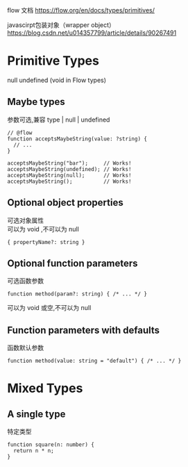 flow 文档
https://flow.org/en/docs/types/primitives/

javascirpt包装对象（wrapper object）
https://blog.csdn.net/u014357799/article/details/90267491


# Primitive Types

null
undefined (void in Flow types)


## Maybe types 
参数可选,兼容 type | null | undefined  
````
// @flow
function acceptsMaybeString(value: ?string) {
  // ...
}

acceptsMaybeString("bar");     // Works!
acceptsMaybeString(undefined); // Works!
acceptsMaybeString(null);      // Works!
acceptsMaybeString();          // Works!
````


## Optional object properties 
可选对象属性  
可以为 void ,不可以为 null
````
{ propertyName?: string }
````

## Optional function parameters
可选函数参数
````
function method(param?: string) { /* ... */ }
````
可以为 void 或空,不可以为 null

## Function parameters with defaults
函数默认参数
````
function method(value: string = "default") { /* ... */ }
````

# Mixed Types

## A single type
特定类型
````
function square(n: number) {
  return n * n;
}
````










